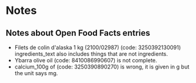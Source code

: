# Notes

## Notes about Open Food Facts entries

-   Filets de colin d'alaska 1 kg (2100/02987) (code: 3250392130091) ingredients_text also includes things that are not ingredients.
-   Ybarra olive oil (code: 8410086990607) is not complete.
-   calcium_100g of (code: 3250390890270) is wrong, it is given in g but the unit says mg.
